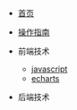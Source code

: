 <!-- docs/_sidebar.md -->

* [首页](README)
* [操作指南](guide)

* 前端技术
    * [javascript](01/javascript/) 
    * [echarts](01/echarts/)
     
* 后端技术